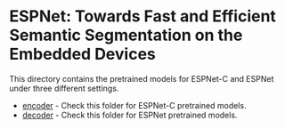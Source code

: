 # ESPNet: Towards Fast and Efficient Semantic Segmentation on the Embedded Devices

This directory contains the pretrained models for ESPNet-C and ESPNet under three different settings.

* [encoder](/pretrained/encoder/) - Check this folder for ESPNet-C pretrained models.
* [decoder](/pretrained/decoder/) - Check this folder for ESPNet pretrained models.
